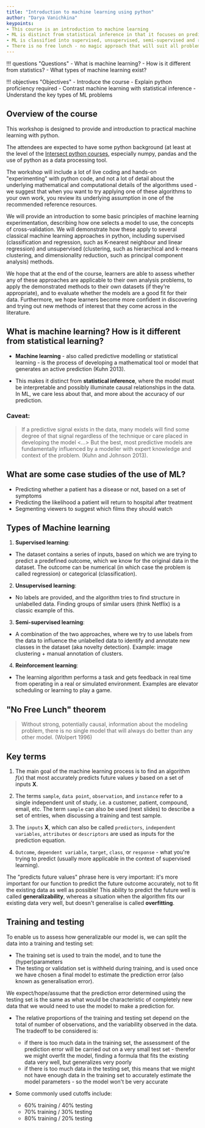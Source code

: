 ```yaml
---
title: "Introduction to machine learning using python"
author: "Darya Vanichkina"
keypoints: 
- This course is an introduction to machine learning
- ML is distinct from statistical inference in that it focuses on prediction, NOT explanation. 
- ML is classified into supervised, unsupervised, semi-supervised and reinforcement learning.
- There is no free lunch - no magic approach that will suit all problems well.
---
```



<!--- Instructor note: this lesson is usually taught with the help of the slide deck. -->

!!! questions "Questions"
    - What is machine learning? 
    - How is it different from statistics? 
    - What types of machine learning exist?

!!! objectives "Objectives"
     - Introduce the course
     - Explain python proficiency required 
     - Contrast machine learning with statistical inference
     - Understand the key types of ML problems 

## Overview of the course

This workshop is designed to provide and introduction to practical machine learning with python.

The attendees are expected to have some python background (at least at the level of the [Intersect python courses](https://intersect.org.au/training/course/python203/), especially numpy, pandas and the use of python as a data processing tool.

The workshop will include a lot of live coding and hands-on "experimenting" with python code, and not a lot of detail about the underlying mathematical and computational details of the algorithms used  - we suggest that when you want to try applying one of these algorithms to your own work, you review its underlying assumption in one of the recommended reference resources.

We will provide an introduction to some basic principles of machine learning experimentation, describing how one selects a model to use, the concepts of cross-validation. We will demonstrate how these apply to several classical machine learning approaches in python, including supervised (classification and regression, such as K-nearest neighbour and linear regression) and unsupervised (clustering, such as hierarchical and k-means clustering, and dimensionality reduction, such as principal component analysis) methods.


We hope that at the end of the course, learners are able to assess whether any of these approaches are applicable to their own analysis problems, to apply the demonstrated methods to their own datasets (if they're appropriate), and to evaluate whether the models are a good fit for their data. Furthermore, we hope learners become more confident in discovering and trying out new methods of interest that they come across in the literature. 


## What is machine learning? How is it different from statistical learning?

- **Machine learning** - also called predictive modelling or statistical learning - is the process of developing a mathematical tool or model that generates an active prediction (Kuhn 2013).

- This makes it distinct from **statistical inference**, where the model must be interpretable and possibly illuminate causal relationships in the data. In ML, we care less about that, and more about the accuracy of our prediction.

### Caveat:

> If a predictive signal exists in the data, many models will find some degree of 
> that signal regardless of the technique or care placed in developing the model <...> 
> But the best, most predictive models are fundamentally influenced by a modeller with 
> expert knowledge and context of the problem. (Kuhn and Johnson 2013).

## What are some case studies of the use of ML?

- Predicting whether a patient has a disease or not, based on a set of symptoms
- Predicting the likelihood a patient will return to hospital after treatment
- Segmenting viewers to suggest which films they should watch


## Types of Machine learning

1. **Supervised learning**:
  - The dataset contains a series of inputs, based on which we are trying to predict a predefined outcome, which we know for the original data in the dataset. The outcome can be numerical (in which case the problem is called regression) or categorical (classification).
2. **Unsupervised learning**:
  - No labels are provided, and the algorithm tries to find structure in unlabelled data. Finding groups of similar users (think Netflix) is a classic example of this. 
3. **Semi-supervised learning**:
  - A combination of the two approaches, where we try to use labels from the data to influence the unlabelled data to identify and annotate new classes in the dataset (aka novelty detection). Example: image clustering + manual annotation of clusters.
4. **Reinforcement learning**:
  - The learning algorithm performs a task and gets feedback in real time from operating in a real or simulated environment. Examples are elevator scheduling or learning to play a game.
  
## "No Free Lunch" theorem

> Without strong, potentially causal, information about the modeling problem, there is no single model 
> that will always do better than any other model. (Wolpert 1996)


## Key terms

1. The main goal of the machine learning process is to find an algorithm $f(x)$ that most accurately predicts 
   future values $y$ based on a set of inputs $\mathbf{X}$. 

2. The terms `sample`, `data point`, `observation`, and `instance` refer to a single independent unit of study, i.e. a customer, patient, compound, email, etc. The term `sample` can also be used (next slides) to describe a set of entries, when discussing a training and test sample. 

3. The `inputs` **X**, which can also be called `predictors`, `independent variables`, `attributes` or `descriptors` are used as inputs for the prediction equation. 

4. `Outcome`, `dependent variable`, `target`, `class`, or `response` - what you're trying to predict (usually more applicable in the context of supervised learning). 


The "predicts future values" phrase here is very important: it's more important for our function to predict the future outcome accurately, not to fit the existing data as well as possible! This ability to predict the future well is called **generalizability**, whereas a situation when the algorithm fits our existing data very well, but doesn't generalise is called **overfitting**. 


## Training and testing

To enable us to assess how generalizable our model is, we can split the data into a training and testing set:

- The training set is used to train the model, and to tune the (hyper)parameters
- The testing or validation set is withheld during training, and is used once we have chosen a final model to estimate the prediction error (also known as generalisation error).

We expect/hope/assume that the prediction error determined using the testing set is the same as what would be characteristic of completely new data that we would need to use the model to make a prediction for. 

- The relative proportions of the training and testing set depend on the total of number of observations, and the variability observed in the data. The tradeoff to be considered is:
  - if there is too much data in the training set, the assessment of the prediction error will be carried out on a very small test set - therefor we might overfit the model, finding a formula that fits the existing data very well, but generalizes very poorly
  - if there is too much data in the testing set, this means that we might not have enough data in the training set to accurately estimate the model parameters - so the model won't be very accurate

- Some commonly used cutoffs include:
  - 60% training / 40% testing
  - 70% training / 30% testing
  - 80% training / 20% testing